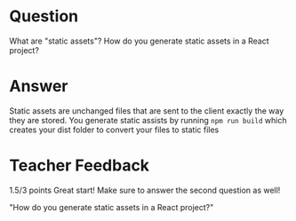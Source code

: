 # Question

What are "static assets"? How do you generate static assets in a React project?

# Answer
Static assets are unchanged files that are sent to the client exactly the way they are stored. You generate static assists by running `npm run build` which creates your dist folder to convert your files to static files
# Teacher Feedback

1.5/3 points
Great start! Make sure to answer the second question as well! 

"How do you generate static assets in a React project?"